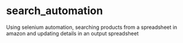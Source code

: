 # search_automation
Using selenium automation, searching products from a spreadsheet in amazon and updating details in  an output spreadsheet
